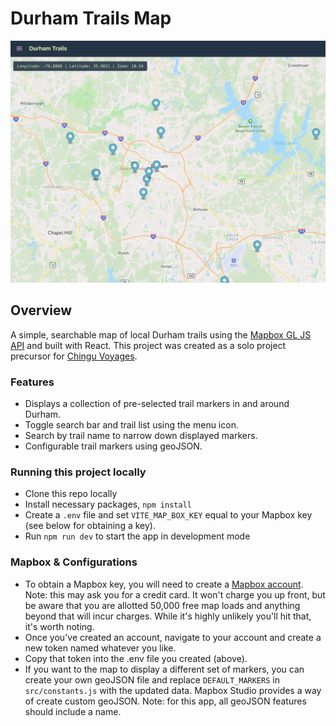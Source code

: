 # Durham Trails Map

![Durham Trails Map](./public/durham_mapbox.png)

## Overview
A simple, searchable map of local Durham trails using the [Mapbox GL JS API](https://docs.mapbox.com/mapbox-gl-js/api/) and built with React. This project was created as a solo project precursor for [Chingu Voyages](https://www.chingu.io/).

### Features
- Displays a collection of pre-selected trail markers in and around Durham.
- Toggle search bar and trail list using the menu icon.
- Search by trail name to narrow down displayed markers. 
- Configurable trail markers using geoJSON.

### Running this project locally
- Clone this repo locally
- Install necessary packages, `npm install`
- Create a `.env` file and set `VITE_MAP_BOX_KEY` equal to your Mapbox key (see below for obtaining a key).
- Run `npm run dev` to start the app in development mode

### Mapbox & Configurations
- To obtain a Mapbox key, you will need to create a [Mapbox account](https://www.mapbox.com/). Note: this may ask you for a credit card. It won't charge you up front, but be aware that you are allotted 50,000 free map loads and anything beyond that will incur charges. While it's highly unlikely you'll hit that, it's worth noting. 
- Once you've created an account, navigate to your account and create a new token named whatever you like.
- Copy that token into the .env file you created (above).
- If you want to the map to display a different set of markers, you can create your own geoJSON file and replace `DEFAULT_MARKERS` in `src/constants.js` with the updated data. Mapbox Studio provides a way of create custom geoJSON. Note: for this app, all geoJSON features should include a name. 

